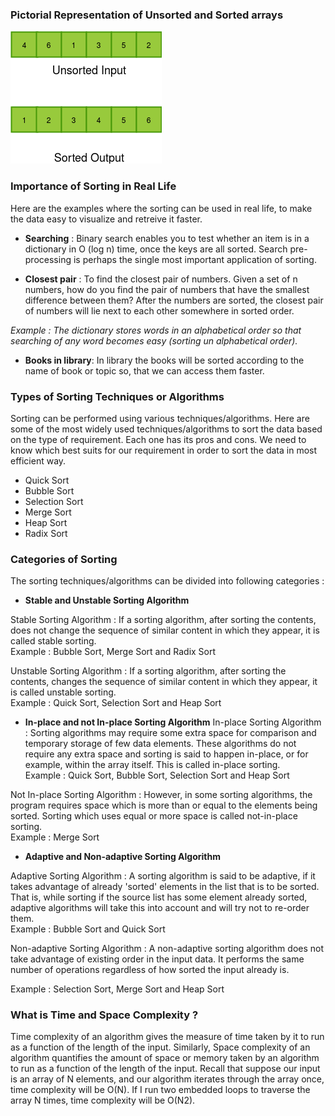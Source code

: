### Pictorial Representation of Unsorted and Sorted arrays

<img src="images/array-example.png"/>

### Importance of Sorting in Real Life

Here are the examples where the sorting can be used in real life, to make the data easy to visualize and retreive it faster.

- **Searching** : Binary search enables you to test whether an item is in a dictionary in O (log n) time, once the keys are all sorted. Search pre-processing is perhaps the single most important application of sorting.

- **Closest pair** : To find the closest pair of numbers. Given a set of n numbers, how do you find the pair of numbers that have the smallest difference between them? After the numbers are sorted, the closest pair of numbers will lie next to each other somewhere in sorted order.

_Example : The dictionary stores words in an alphabetical order so that searching of any word becomes easy (sorting un alphabetical order)._

- **Books in library**: In library the books will be sorted according to the name of book or topic so, that we can access them faster.

### Types of Sorting Techniques or Algorithms

Sorting can be performed using various techniques/algorithms. Here are some of the most widely used techniques/algorithms to sort the data based on the type of requirement. Each one has its pros and cons. We need to know which best suits for our requirement in order to sort the data in most efficient way.

- Quick Sort
- Bubble Sort
- Selection Sort
- Merge Sort
- Heap Sort
- Radix Sort

### Categories of Sorting

The sorting techniques/algorithms can be divided into following categories :

- **Stable and Unstable Sorting Algorithm**

Stable Sorting Algorithm : If a sorting algorithm, after sorting the contents, does not change the sequence of similar content in which they appear, it is called stable sorting.<br>
Example : Bubble Sort, Merge Sort and Radix Sort<br>

Unstable Sorting Algorithm : If a sorting algorithm, after sorting the contents, changes the sequence of similar content in which they appear, it is called unstable sorting.<br>
Example : Quick Sort, Selection Sort and Heap Sort

- **In-place and not In-place Sorting Algorithm**
  In-place Sorting Algorithm : Sorting algorithms may require some extra space for comparison and temporary storage of few data elements. These algorithms do not require any extra space and sorting is said to happen in-place, or for example, within the array itself. This is called in-place sorting. <br>
  Example : Quick Sort, Bubble Sort, Selection Sort and Heap Sort<br>

Not In-place Sorting Algorithm : However, in some sorting algorithms, the program requires space which is more than or equal to the elements being sorted. Sorting which uses equal or more space is called not-in-place sorting. <br>
Example : Merge Sort

- **Adaptive and Non-adaptive Sorting Algorithm**

Adaptive Sorting Algorithm : A sorting algorithm is said to be adaptive, if it takes advantage of already 'sorted' elements in the list that is to be sorted. That is, while sorting if the source list has some element already sorted, adaptive algorithms will take this into account and will try not to re-order them. <br>
Example : Bubble Sort and Quick Sort<br>

Non-adaptive Sorting Algorithm : A non-adaptive sorting algorithm does not take advantage of existing order in the input data. It performs the same number of operations regardless of how sorted the input already is.<br>

Example : Selection Sort, Merge Sort and Heap Sort

### What is Time and Space Complexity ?

Time complexity of an algorithm gives the measure of time taken by it to run as a function of the length of the input. Similarly, Space complexity of an algorithm quantifies the amount of space or memory taken by an algorithm to run as a function of the length of the input. Recall that suppose our input is an array of N elements, and our algorithm iterates through the array once, time complexity will be O(N). If I run two embedded loops to traverse the array N times, time complexity will be O(N2).

